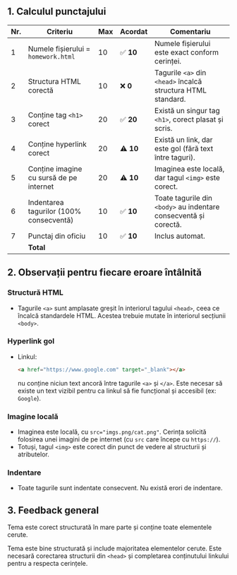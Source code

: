 ## 1. Calculul punctajului

| Nr. | Criteriu                                                    | Max | Acordat | Comentariu                                                                 |
|-----|-------------------------------------------------------------|-----|---------|---------------------------------------------------------------------------|
| 1   | Numele fișierului = `homework.html`                         | 10  | ✅ **10** | Numele fișierului este exact conform cerinței.                            |
| 2   | Structura HTML corectă                                      | 10  | ❌ **0**  | Tagurile `<a>` din `<head>` încalcă structura HTML standard.              |
| 3   | Conține tag `<h1>` corect                                   | 20  | ✅ **20** | Există un singur tag `<h1>`, corect plasat și scris.                      |
| 4   | Conține hyperlink corect                                    | 20  | ⚠️ **10** | Există un link, dar este gol (fără text între taguri).                   |
| 5   | Conține imagine cu sursă de pe internet                     | 20  | ⚠️ **10** | Imaginea este locală, dar tagul `<img>` este corect.                     |
| 6   | Indentarea tagurilor (100% consecventă)                     | 10  | ✅ **10** | Toate tagurile din `<body>` au indentare consecventă și corectă.         |
| 7   | Punctaj din oficiu                                          | 10  | ✅ **10** | Inclus automat.                                                          |
|     | **Total**         


## 2. Observații pentru fiecare eroare întâlnită

### Structură HTML
- Tagurile `<a>` sunt amplasate greșit în interiorul tagului `<head>`, ceea ce încalcă standardele HTML. Acestea trebuie mutate în interiorul secțiunii `<body>`.

### Hyperlink gol
- Linkul:
  ```html
  <a href="https://www.google.com" target="_blank"></a>
  ```
  nu conține niciun text ancoră între tagurile `<a>` și `</a>`. Este necesar să existe un text vizibil pentru ca linkul să fie funcțional și accesibil (ex: `Google`).

### Imagine locală
- Imaginea este locală, cu `src="imgs.png/cat.png"`. Cerința solicită folosirea unei imagini de pe internet (cu `src` care începe cu `https://`).
- Totuși, tagul `<img>` este corect din punct de vedere al structurii și atributelor.

### Indentare
- Toate tagurile sunt indentate consecvent. Nu există erori de indentare.

## 3. Feedback general

Tema este corect structurată în mare parte și conține toate elementele cerute.

Tema este bine structurată și include majoritatea elementelor cerute. Este necesară corectarea structurii din `<head>` și completarea conținutului linkului pentru a respecta cerințele.